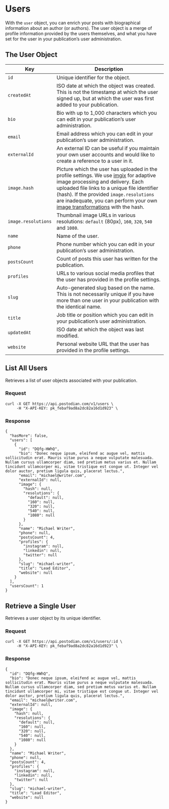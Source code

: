 # Users

With the `user` object, you can enrich your posts with biographical information about an author (or authors). The user object is a merge of profile information provided by the users themselves, and what you have set for the user in your publication’s user administration.

## The User Object

| Key | Description |
| --- | --- |
| `id` | Unique identifier for the object. |
| `createdAt` | ISO date at which the object was created. This is not the timestamp at which the user signed up, but at which the user was first added to your publication. |
| `bio` | Bio with up to 1,000 characters which you can edit in your publication’s user administration. |
| `email` | Email address which you can edit in your publication’s user administration. |
| `externalId` | An external ID can be useful if you maintain your own user accounts and would like to create a reference to a user in it. |
| `image.hash` | Picture which the user has uploaded in the profile settings. We use [imgix](https://imgix.com) for adaptive image processing and delivery. Each uploaded file links to a unique file identifier (hash). If the provided `image.resolutions` are inadequate, you can perform your own [image transformations](https://docs.imgix.com/apis/rendering) with the hash. |
| `image.resolutions` | Thumbnail image URLs in various resolutions: `default` (80px), `160`, `320`, `540` and `1080`. |
| `name` | Name of the user. |
| `phone` | Phone number which you can edit in your publication’s user administration. |
| `postsCount` | Count of posts this user has written for the publication. |
| `profiles` | URLs to various social media profiles that the user has provided in the profile settings. |
| `slug` | Auto-generated slug based on the name. This is not necessarily unique if you have more than one user in your publication with the identical name. |
| `title` | Job title or position which you can edit in your publication’s user administration. |
| `updatedAt` | ISO date at which the object was last modified. |
| `website` | Personal website URL that the user has provided in the profile settings. |

## List All Users

Retrieves a list of user objects associated with your publication.

### Request

```
curl -X GET https://api.postodian.com/v1/users \
     -H "X-API-KEY: pk_febaf9ad8a2dc82a16d1d923" \
```

### Response

```
{
  "hasMore": false,
  "users": [
    {
      "id": "DQfg-HWhQ",
      "bio": "Donec neque ipsum, eleifend ac augue vel, mattis sollicitudin erat. Mauris vitae purus a neque vulputate malesuada. Nullam cursus ullamcorper diam, sed pretium metus varius et. Nullam tincidunt ullamcorper mi, vitae tristique est congue ut. Integer vel dolor auctor, pretium ligula quis, placerat lectus.",
      "email": "michael@writer.com",
      "externalId": null,
      "image": {
        "hash": null,
        "resolutions": {
          "default": null,
          "160": null,
          "320": null,
          "540": null,
          "1080": null
        }
      },
      "name": "Michael Writer",
      "phone": null,
      "postsCount": 4,
      "profiles": {
        "instagram": null,
        "linkedin": null,
        "twitter": null
      },
      "slug": "michael-writer",
      "title": "Lead Editor",
      "website": null
    }
  ],
  "usersCount": 1
}
```

## Retrieve a Single User

Retrieves a user object by its unique identifier.

### Request

```
curl -X GET https://api.postodian.com/v1/users/:id \
     -H "X-API-KEY: pk_febaf9ad8a2dc82a16d1d923" \
```

### Response

```
{
  "id": "DQfg-HWhQ",
  "bio": "Donec neque ipsum, eleifend ac augue vel, mattis sollicitudin erat. Mauris vitae purus a neque vulputate malesuada. Nullam cursus ullamcorper diam, sed pretium metus varius et. Nullam tincidunt ullamcorper mi, vitae tristique est congue ut. Integer vel dolor auctor, pretium ligula quis, placerat lectus.",
  "email": "michael@writer.com",
  "externalId": null,
  "image": {
    "hash": null,
    "resolutions": {
      "default": null,
      "160": null,
      "320": null,
      "540": null,
      "1080": null
    }
  },
  "name": "Michael Writer",
  "phone": null,
  "postsCount": 4,
  "profiles": {
    "instagram": null,
    "linkedin": null,
    "twitter": null
  },
  "slug": "michael-writer",
  "title": "Lead Editor",
  "website": null
}
```
